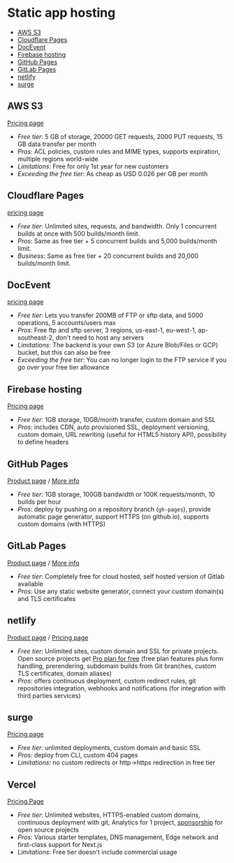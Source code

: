 # Static app hosting

<!-- TOC depthFrom:2 -->

- [AWS S3](#aws-s3)
- [Cloudflare Pages](#cloudflare-pages)
- [DocEvent](#docevent)
- [Firebase hosting](#firebase-hosting)
- [GitHub Pages](#github-pages)
- [GitLab Pages](#gitlab-pages)
- [netlify](#netlify)
- [surge](#surge)

<!-- /TOC -->

## AWS S3

[Pricing page](https://aws.amazon.com/s3/pricing/)

* *Free tier*: 5 GB of storage, 20000 GET requests, 2000 PUT requests, 15 GB data transfer per month
* *Pros*: ACL policies, custom rules and MIME types, supports expiration, multiple regions world-wide
* *Limitations*: Free for only 1st year for new customers
* *Exceeding the free tier*: As cheap as USD 0.026 per GB per month

## Cloudflare Pages

[pricing page](https://pages.cloudflare.com)

* *Free tier*: Unlimited sites, requests, and bandwidth. Only 1 concurrent builds at once with 500 builds/month limit.
* *Pros*: Same as free tier + 5 concurrent builds and 5,000 builds/month limit.
* *Business*: Same as free tier + 20 concurrent builds and 20,000 builds/month limit.

## DocEvent

[pricing page](https://docevent.io/pricing/)

* *Free tier*: Lets you transfer 200MB of FTP or sftp data, and 5000 operations, 5 accounts/users max
* *Pros*: Free ftp and sftp server, 3 regions, us-east-1, eu-west-1, ap-southeast-2, don't need to host any servers
* *Limitations*: The backend is your own S3 (or Azure Blob/Files or GCP) bucket, but this can also be free
* *Exceeding the free tier*: You can no longer login to the FTP service if you go over your free tier allowance

## Firebase hosting

[Pricing page](https://firebase.google.com/pricing/)

* *Free tier*: 1GB storage, 10GB/month transfer, custom domain and SSL
* *Pros*: includes CDN, auto provisioned SSL, deployment versioning, custom domain, URL rewriting (useful for HTML5 history API), possibility to define headers

## GitHub Pages

[Product page](https://pages.github.com/) / [More info](https://help.github.com/articles/what-is-github-pages/)

* *Free tier*: 1GB storage, 100GB bandwidth or 100K requests/month, 10 builds per hour
* *Pros*: deploy by pushing on a repository branch (`gh-pages`), provide automatic page generator, support HTTPS (on github.io), supports custom domains (with HTTPS)

## GitLab Pages

[Product page](https://pages.gitlab.io/) / [More info](https://about.gitlab.com/2016/04/07/gitlab-pages-setup/)

* *Free tier*: Completely free for cloud hosted, self hosted version of Gitlab available
* *Pros*: Use any static website generator, connect your custom domain(s) and TLS certificates

## netlify

[Product page](https://www.netlify.com/features) / [Pricing page](https://www.netlify.com/pricing/)

* *Free tier*: Unlimited sites, custom domain and SSL for private projects. Open source projects get [Pro plan for free](https://www.netlify.com/blog/2016/07/28/netlifys-pro-plan-now-free-for-open-source-projects/) (free plan features plus form handling, prerendering, subdomain builds from Git branches, custom TLS certificates, domain aliases)
* *Pros*: offers continuous deployment, custom redirect rules, git repositories integration, webhooks and notifications (for integration with third parties services)


## surge

[Pricing page](http://surge.sh/pricing)

* *Free tier*: unlimited deployments, custom domain and basic SSL
* *Pros*: deploy from CLI, custom 404 pages
* *Limitations*: no custom redirects or http->https redirection in free tier


## Vercel

[Pricing Page](https://vercel.com/pricing)

* *Free tier*: Unlimited websites, HTTPS-enabled custom domains, continuous deployment with git, Analytics for 1 project, [sponsorship](https://vercel.com/support/articles/can-vercel-sponsor-my-open-source-project) for open source projects
* *Pros*: Various starter templates, DNS management, Edge network and first-class support for Next.js
* *Limitations*: Free tier doesn't include commercial usage
